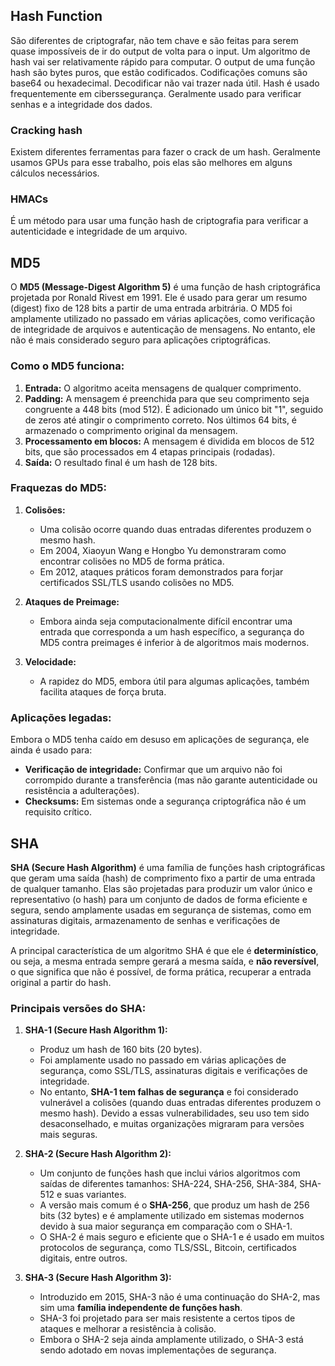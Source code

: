 ## Hash Function
São diferentes de criptografar, não tem chave e são feitas para serem quase impossíveis de ir do output de volta para o input. Um algoritmo de hash vai ser relativamente rápido para computar. O output de uma função hash são bytes puros, que estão codificados. Codificações comuns são base64 ou hexadecimal. Decodificar não vai trazer nada útil.
Hash é usado frequentemente em ciberssegurança. Geralmente usado para verificar senhas e a integridade dos dados.

### Cracking hash
Existem diferentes ferramentas para fazer o crack de um hash. Geralmente usamos GPUs para esse trabalho, pois elas são melhores em alguns cálculos necessários.

### HMACs
É um método para usar uma função hash de criptografia para verificar a autenticidade e integridade de um arquivo.

## MD5
O **MD5 (Message-Digest Algorithm 5)** é uma função de hash criptográfica projetada por Ronald Rivest em 1991. Ele é usado para gerar um resumo (digest) fixo de 128 bits a partir de uma entrada arbitrária. O MD5 foi amplamente utilizado no passado em várias aplicações, como verificação de integridade de arquivos e autenticação de mensagens. No entanto, ele não é mais considerado seguro para aplicações criptográficas.
### **Como o MD5 funciona:**

1. **Entrada:** O algoritmo aceita mensagens de qualquer comprimento.
2. **Padding:** A mensagem é preenchida para que seu comprimento seja congruente a 448 bits (mod 512). É adicionado um único bit "1", seguido de zeros até atingir o comprimento correto. Nos últimos 64 bits, é armazenado o comprimento original da mensagem.
3. **Processamento em blocos:** A mensagem é dividida em blocos de 512 bits, que são processados em 4 etapas principais (rodadas).
4. **Saída:** O resultado final é um hash de 128 bits.
### **Fraquezas do MD5:**

1. **Colisões:**
    
    - Uma colisão ocorre quando duas entradas diferentes produzem o mesmo hash.
    - Em 2004, Xiaoyun Wang e Hongbo Yu demonstraram como encontrar colisões no MD5 de forma prática.
    - Em 2012, ataques práticos foram demonstrados para forjar certificados SSL/TLS usando colisões no MD5.
2. **Ataques de Preimage:**
    
    - Embora ainda seja computacionalmente difícil encontrar uma entrada que corresponda a um hash específico, a segurança do MD5 contra preimages é inferior à de algoritmos mais modernos.
3. **Velocidade:**
    
    - A rapidez do MD5, embora útil para algumas aplicações, também facilita ataques de força bruta.

### **Aplicações legadas:**

Embora o MD5 tenha caído em desuso em aplicações de segurança, ele ainda é usado para:

- **Verificação de integridade:** Confirmar que um arquivo não foi corrompido durante a transferência (mas não garante autenticidade ou resistência a adulterações).
- **Checksums:** Em sistemas onde a segurança criptográfica não é um requisito crítico.


## SHA
**SHA (Secure Hash Algorithm)** é uma família de funções hash criptográficas que geram uma saída (hash) de comprimento fixo a partir de uma entrada de qualquer tamanho. Elas são projetadas para produzir um valor único e representativo (o hash) para um conjunto de dados de forma eficiente e segura, sendo amplamente usadas em segurança de sistemas, como em assinaturas digitais, armazenamento de senhas e verificações de integridade.

A principal característica de um algoritmo SHA é que ele é **determinístico**, ou seja, a mesma entrada sempre gerará a mesma saída, e **não reversível**, o que significa que não é possível, de forma prática, recuperar a entrada original a partir do hash.
### **Principais versões do SHA:**

1. **SHA-1 (Secure Hash Algorithm 1):**
    
    - Produz um hash de 160 bits (20 bytes).
    - Foi amplamente usado no passado em várias aplicações de segurança, como SSL/TLS, assinaturas digitais e verificações de integridade.
    - No entanto, **SHA-1 tem falhas de segurança** e foi considerado vulnerável a colisões (quando duas entradas diferentes produzem o mesmo hash). Devido a essas vulnerabilidades, seu uso tem sido desaconselhado, e muitas organizações migraram para versões mais seguras.
2. **SHA-2 (Secure Hash Algorithm 2):**
    
    - Um conjunto de funções hash que inclui vários algoritmos com saídas de diferentes tamanhos: SHA-224, SHA-256, SHA-384, SHA-512 e suas variantes.
    - A versão mais comum é o **SHA-256**, que produz um hash de 256 bits (32 bytes) e é amplamente utilizado em sistemas modernos devido à sua maior segurança em comparação com o SHA-1.
    - O SHA-2 é mais seguro e eficiente que o SHA-1 e é usado em muitos protocolos de segurança, como TLS/SSL, Bitcoin, certificados digitais, entre outros.
3. **SHA-3 (Secure Hash Algorithm 3):**
    
    - Introduzido em 2015, SHA-3 não é uma continuação do SHA-2, mas sim uma **família independente de funções hash**.
    - SHA-3 foi projetado para ser mais resistente a certos tipos de ataques e melhorar a resistência à colisão.
    - Embora o SHA-2 seja ainda amplamente utilizado, o SHA-3 está sendo adotado em novas implementações de segurança.



